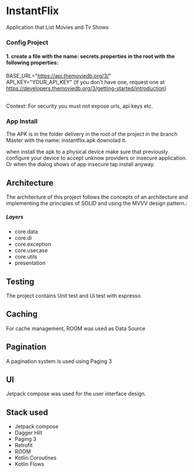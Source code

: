 # InstantFlix
Application that List Movies and Tv Shows

### Config Project
#### 1. create a file with the name: secrets.properties in the root with the following properties:
BASE_URL="https://api.themoviedb.org/3/" <br />
API_KEY="YOUR_API_KEY" (if you don't have one, request one at https://developers.themoviedb.org/3/getting-started/introduction)<br /><br />

Context: For security you must not expose urls, api keys etc. <br />


### App Install

The APK is in the folder delivery in the root of the project in the branch Master with the name: instantflix.apk downolad it.

when install the apk to a physical device make sure that previously configure your device to accept unknow providers or insecure application.
Or when the dialog shows of app insecure tap install anyway.

## Architecture
The architecture of this project follows the concepts of an architecture and implementing the principles of SOLID and using the MVVV design pattern.:<br />

##### Layers
<ul>
<li>core.data</li>
<li>core.di</li>
<li>core.exception</li>
<li>core.usecase</li>
<li>core.utils</li>
<li>presentation
</ul>

## Testing
The project contains Unit test and Ui test with espresso

## Caching
For cache management, ROOM was used as Data Source

## Pagination
A pagination system is used using Paging 3

## UI
Jetpack compose was used for the user interface design.

## Stack used

<ul>
<li>Jetpack compose</li>
<li>Dagger Hilt</li>
<li>Paging 3</li>
<li>Retrofit</li>
<li>ROOM</li>
<li>Kotlin Coroutines</li>
<li>Kotlin Flows</li>
</ul>
